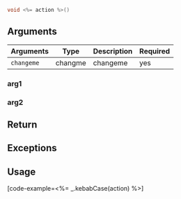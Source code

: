 ```cpp
void <%= action %>()
```

## Arguments

| Arguments    | Type    | Description | Required
|--------------|---------|-------------|----------
| ``changeme`` | changme | changeme    | yes

### __arg1__

### __arg2__

## Return

## Exceptions

## Usage

[code-example=<%= _.kebabCase(action) %>]
